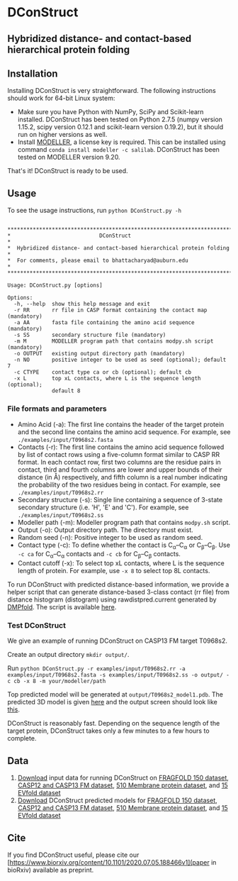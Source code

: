 # DConStruct

<h2>Hybridized distance- and contact-based hierarchical protein folding</h2>

## Installation

Installing DConStruct is very straightforward. The following instructions should work for 64-bit Linux system:

- Make sure you have Python with NumPy, SciPy and Scikit-learn installed. DConStruct has been tested on Python 2.7.5 (numpy version 1.15.2, scipy version 0.12.1 and scikit-learn version 0.19.2), but it should run on higher versions as well.
- Install [MODELLER](https://salilab.org/modeller), a license key is required. This can be installed using command `conda install modeller -c salilab`. DConStruct has been tested on MODELLER version 9.20.

That's it! DConStruct is ready to be used.

## Usage

To see the usage instructions, run `python DConStruct.py -h`

```

*************************************************************************
*                            DConStruct                                 *
*  Hybridized distance- and contact-based hierarchical protein folding  *
*  For comments, please email to bhattacharyad@auburn.edu               *
*************************************************************************

Usage: DConStruct.py [options]

Options:
  -h, --help  show this help message and exit
  -r RR       rr file in CASP format containing the contact map (mandatory)
  -a AA       fasta file containing the amino acid sequence (mandatory)
  -s SS       secondary structure file (mandatory)
  -m M        MODELLER program path that contains modpy.sh script (mandatory)
  -o OUTPUT   existing output directory path (mandatory)
  -n NO       positive integer to be used as seed (optional); default 7
  -c CTYPE    contact type ca or cb (optional); default cb
  -x L        top xL contacts, where L is the sequence length (optional);
              default 8

```

### File formats and parameters
 
- Amino Acid (-a): The first line contains the header of the target protein and the second line contains the amino acid sequence. For example, see `./examples/input/T0968s2.fasta`
- Contacts (-r): The first line contains the amino acid sequence followed by list of contact rows using a five-column format similar to CASP RR format. In each contact row, first two columns are the residue pairs in contact, third and fourth columns are lower and upper bounds of their distance (in Å) respectively, and fifth column is a real number indicating the probability of the two residues being in contact. For example, see `./examples/input/T0968s2.rr`
- Secondary structure (-s): Single line containing a sequence of 3-state secondary structure (i.e. 'H', 'E' and 'C'). For example, see `./examples/input/T0968s2.ss`
- Modeller path (-m): Modeller program path that contains `modpy.sh` script.
- Output (-o): Output directory path. The directory must exist.
- Random seed (-n): Positive integer to be used as random seed.
- Contact type (-c): To define whether the contact is C<sub>α</sub>–C<sub>α</sub> or C<sub>β</sub>–C<sub>β</sub>. Use `-c ca` for C<sub>α</sub>–C<sub>α</sub> contacts and `-c cb` for C<sub>β</sub>–C<sub>β</sub> contacts.
- Contact cutoff (-x): To select top xL contacts, where L is the sequence length of protein. For example, use `-x 8` to select top 8L contacts.


To run DConStruct with predicted distance-based information, we provide a helper script that can generate distance-based 3-class contact (rr file) from distance histogram (distogram) using rawdistpred.current generated by [DMPfold](https://github.com/psipred/DMPfold). The script is available [here](scripts/dmp2rr.py).

### Test DConStruct

We give an example of running DConStruct on CASP13 FM target T0968s2.

Create an output directory `mkdir output/`. 

Run `python DConStruct.py -r examples/input/T0968s2.rr -a examples/input/T0968s2.fasta -s examples/input/T0968s2.ss -o output/ -c cb -x 8 -m your/modeller/path`

Top predicted model will be generated at `output/T0968s2_model1.pdb`. The predicted 3D model is given [here](examples/output/out.pdb) and the output screen should look like [this](examples/output/log).

DConStruct is reasonably fast. Depending on the sequence length of the target protein, DConStruct takes only a few minutes to a few hours to complete.

## Data

1. [Download](http://sanger.cse.eng.auburn.edu/DConStruct/input_files.tar.gz) input data for running DConStruct on [FRAGFOLD 150 dataset](targets/FRAGFOLD_150.txt), [CASP12 and CASP13 FM dataset](targets/CASP12_13_FM.txt), [510 Membrane protein dataset](targets/Membrane_510.txt), and [15 EVfold dataset](targets/EVfold_15.txt)
2. [Download](http://sanger.cse.eng.auburn.edu/DConStruct/DConStruct_models.tar.gz) DConStruct predicted models for [FRAGFOLD 150 dataset](targets/FRAGFOLD_150.txt), [CASP12 and CASP13 FM dataset](targets/CASP12_13_FM.txt), [510 Membrane protein dataset](targets/Membrane_510.txt), and [15 EVfold dataset](targets/EVfold_15.txt)

## Cite

If you find DConStruct useful, please cite our [https://www.biorxiv.org/content/10.1101/2020.07.05.188466v1](paper in bioRxiv) available as preprint.

